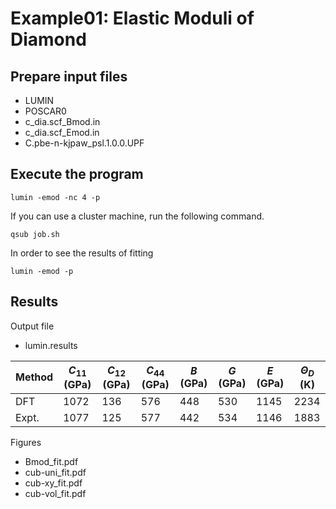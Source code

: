 # Example01: Elastic Moduli of Diamond

## Prepare input files
- LUMIN
- POSCAR0
- c_dia.scf_Bmod.in
- c_dia.scf_Emod.in
- C.pbe-n-kjpaw_psl.1.0.0.UPF

## Execute the program
```shell-session
lumin -emod -nc 4 -p
```
If you can use a cluster machine, run the following command.
```shell-session
qsub job.sh
```

In order to see the results of fitting
```shell-session
lumin -emod -p
```

## Results
Output file
- lumin.results

| Method | ${ C_{11} }$ (GPa)  | ${ C_{12} }$ (GPa) | ${ C_{44} }$ (GPa) |  ${B}$ (GPa)  |  ${G}$ (GPa)  |  ${E}$ (GPa)  | ${ \Theta_D }$ (K) |
| ----   | ----        | ----       | ----       | ----  | ----  | ----   | ----         |
| DFT    | 1072 | 136 | 576 | 448 | 530 | 1145 | 2234    |
| Expt.  | 1077 | 125 | 577 | 442 | 534 | 1146 | 1883    |

Figures
- Bmod_fit.pdf
- cub-uni_fit.pdf
- cub-xy_fit.pdf
- cub-vol_fit.pdf